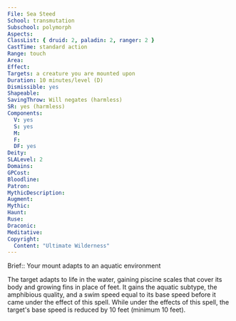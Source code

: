 ```yaml
---
File: Sea Steed
School: transmutation
Subschool: polymorph
Aspects: 
ClassList: { druid: 2, paladin: 2, ranger: 2 }
CastTime: standard action
Range: touch
Area: 
Effect: 
Targets: a creature you are mounted upon
Duration: 10 minutes/level (D)
Dismissible: yes
Shapeable: 
SavingThrow: Will negates (harmless)
SR: yes (harmless)
Components:
  V: yes
  S: yes
  M: 
  F: 
  DF: yes
Deity: 
SLALevel: 2
Domains: 
GPCost: 
Bloodline: 
Patron: 
MythicDescription: 
Augment: 
Mythic: 
Haunt: 
Ruse: 
Draconic: 
Meditative: 
Copyright:
  Content: "Ultimate Wilderness"
---
```

Brief:: Your mount adapts to an aquatic environment

The target adapts to life in the water, gaining piscine scales that cover its body and growing fins in place of feet. It gains the aquatic subtype, the amphibious quality, and a swim speed equal to its base speed before it came under the effect of this spell. While under the effects of this spell, the target's base speed is reduced by 10 feet (minimum 10 feet).
